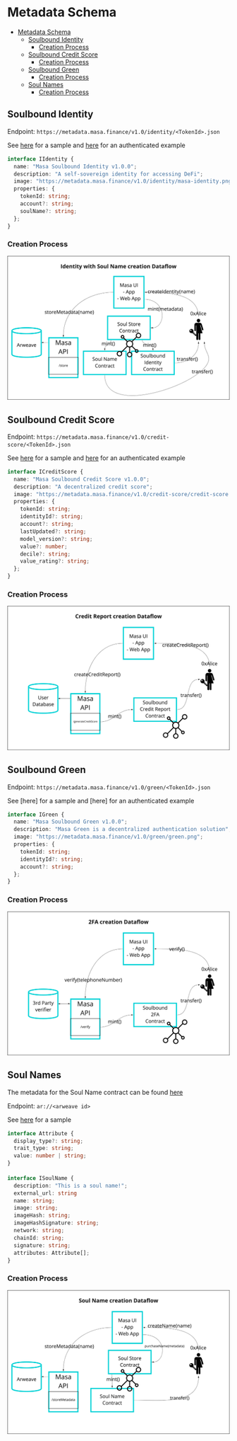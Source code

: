 # Metadata Schema

<!-- TOC -->
* [Metadata Schema](#metadata-schema)
  * [Soulbound Identity](#soulbound-identity)
    * [Creation Process](#creation-process)
  * [Soulbound Credit Score](#soulbound-credit-score)
    * [Creation Process](#creation-process-1)
  * [Soulbound Green](#soulbound-green)
    * [Creation Process](#creation-process-2)
  * [Soul Names](#soul-names)
    * [Creation Process](#creation-process-3)
<!-- TOC -->

## Soulbound Identity

Endpoint: `https://metadata.masa.finance/v1.0/identity/<TokenId>.json`

See [here](./identity/metadata.json) for a sample and [here](./identity/metadata_authenticated.json) for an
authenticated example

```typescript
interface IIdentity {
  name: "Masa Soulbound Identity v1.0.0";
  description: "A self-sovereign identity for accessing DeFi";
  image: "https://metadata.masa.finance/v1.0/identity/masa-identity.png";
  properties: {
    tokenId: string;
    account?: string;
    soulName?: string;
  };
}
```

### Creation Process

![Soulbound Identity Creation Process](../assets/identity_with_soul_name_creation_dataflow.png)

## Soulbound Credit Score

Endpoint: `https://metadata.masa.finance/v1.0/credit-score/<TokenId>.json`

See [here](./credit-score/metadata.json) for a sample and [here](./credit-score/metadata_authenticated.json) for an
authenticated example

```typescript
interface ICreditScore {
  name: "Masa Soulbound Credit Score v1.0.0";
  description: "A decentralized credit score";
  image: "https://metadata.masa.finance/v1.0/credit-score/credit-score.png";
  properties: {
    tokenId: string;
    identityId?: string;
    account?: string;
    lastUpdated?: string;
    model_version?: string;
    value?: number;
    decile?: string;
    value_rating?: string;
  };
}
```

### Creation Process

![Soulbound Credit Score Creation Process](../assets/credit_score_creation_dataflow.png)

## Soulbound Green

Endpoint: `https://metadata.masa.finance/v1.0/green/<TokenId>.json`

See [here] for a sample and [here] for an
authenticated example

```typescript
interface IGreen {
  name: "Masa Soulbound Green v1.0.0";
  description: "Masa Green is a decentralized authentication solution";
  image: "https://metadata.masa.finance/v1.0/green/green.png";
  properties: {
    tokenId: string;
    identityId?: string;
    account?: string;
  };
}
```

### Creation Process

![Soulbound Green Creation Process](../assets/green_creation_dataflow.png)

## Soul Names

The metadata for the Soul Name contract can be
found [here](https://github.com/masa-finance/masa-contracts-identity/blob/main/metadata/SoulName.json)

Endpoint: `ar://<arweave id>`

See [here](./soul-name/metadata.json) for a sample

```typescript
interface Attribute {
  display_type?: string;
  trait_type: string;
  value: number | string;
}

interface ISoulName {
  description: "This is a soul name!";
  external_url: string
  name: string;
  image: string;
  imageHash: string;
  imageHashSignature: string;
  network: string;
  chainId: string;
  signature: string;
  attributes: Attribute[];
}
```

### Creation Process

![Soul Name Creation Process](../assets/soul_name_creation_dataflow.png)